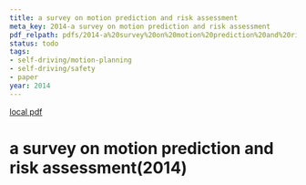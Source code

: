 ```yaml
---
title: a survey on motion prediction and risk assessment
meta_key: 2014-a survey on motion prediction and risk assessment
pdf_relpath: pdfs/2014-a%20survey%20on%20motion%20prediction%20and%20risk%20assessment.pdf
status: todo
tags:
- self-driving/motion-planning
- self-driving/safety
- paper
year: 2014
---
```


[local pdf](../../../pdfs/2014-a%20survey%20on%20motion%20prediction%20and%20risk%20assessment.pdf)

# a survey on motion prediction and risk assessment(2014)

